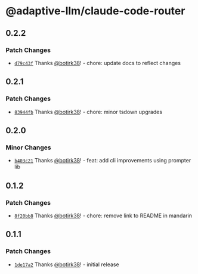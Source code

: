 # @adaptive-llm/claude-code-router

## 0.2.2

### Patch Changes

- [`d79c43f`](https://github.com/Egham-7/claude-code-adaptive/commit/d79c43fff0acb501a6fc0419fbc6893ef6561c73) Thanks [@botirk38](https://github.com/botirk38)! - chore: update docs to reflect changes

## 0.2.1

### Patch Changes

- [`83944fb`](https://github.com/Egham-7/claude-code-adaptive/commit/83944fb4c1c8a9727cf894d86602ec7d76c6553d) Thanks [@botirk38](https://github.com/botirk38)! - chore: minor tsdown upgrades

## 0.2.0

### Minor Changes

- [`b403c21`](https://github.com/Egham-7/claude-code-adaptive/commit/b403c21309c9339f5161df9d765e8ee27d18ac81) Thanks [@botirk38](https://github.com/botirk38)! - feat: add cli improvements using prompter lib

## 0.1.2

### Patch Changes

- [`8f20bb8`](https://github.com/Egham-7/claude-code-adaptive/commit/8f20bb8b5aabb172eef74f459196ad5efaadbaa1) Thanks [@botirk38](https://github.com/botirk38)! - chore: remove link to README in mandarin

## 0.1.1

### Patch Changes

- [`1de17a2`](https://github.com/Egham-7/claude-code-adaptive/commit/1de17a2f7d9a74d086a2d150d2d6202c31ca2a80) Thanks [@botirk38](https://github.com/botirk38)! - initial release
